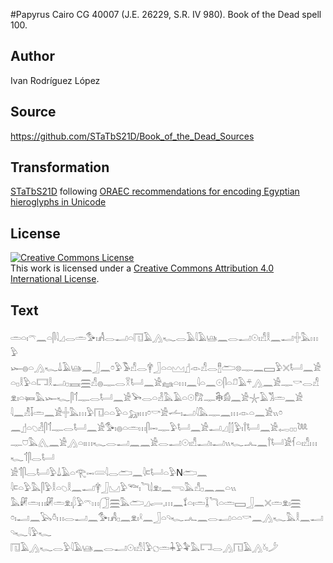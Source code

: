 #Papyrus Cairo CG 40007 (J.E. 26229, S.R. IV 980). Book of the Dead spell 100.

## Author 

Ivan Rodríguez López

## Source 

https://github.com/STaTbS21D/Book_of_the_Dead_Sources

## Transformation 

[STaTbS21D](https://statbs21d.github.io/) following [ORAEC recommendations for encoding Egyptian hieroglyphs in Unicode](https://github.com/oraec/recommendations-encoding-hieroglyphs)

## License 

<a rel="license" href="http://creativecommons.org/licenses/by/4.0/"><img alt="Creative Commons License" style="border-width:0" src="https://i.creativecommons.org/l/by/4.0/88x31.png" /></a><br />This work is licensed under a <a rel="license" href="http://creativecommons.org/licenses/by/4.0/">Creative Commons Attribution 4.0 International License</a>.

## Text 

<hiero>𓏛𓏏𓏤𓍼𓈖𓏏𓋴𓇋𓈎𓂋𓏛𓅜𓏤𓀻𓂋𓂝𓏏𓉔𓄿𓂻𓆑𓂋𓄿𓇋𓄿𓊞𓈖𓂋𓂝𓇳𓏤𓀭𓎛𓈖𓂝𓏶𓅓𓏥𓅱<br>
𓆱𓐍𓏏𓂻𓆑𓍑𓄿𓊞𓈖𓃀𓈖𓏌𓅱𓅣𓀭𓂋𓋁𓃀𓏏𓏏𓈉𓊨𓁹𓀭𓂋𓊽𓂧𓊖𓊃𓈖𓈙𓅱𓏴𓂡𓈖𓀀<br>
𓏏𓊪𓎛𓅱𓏏𓉐𓎛𓂝𓊪𓈘𓈗𓀭𓐍𓊃𓂋𓎝𓂡𓈖𓀀𓈐𓏏𓏥𓈖𓇋𓏏𓈖𓇳𓋴𓏏𓍔𓄿𓍬𓂻𓈖𓀀𓊃𓎡𓂋𓀭<br>
𓁷𓏤𓏏𓍃𓅓𓆱𓆑𓋴𓄊𓊃𓂋𓂡𓈖𓀀𓅨𓂋𓏏𓁐𓅓𓄿𓏏𓇳𓀗𓊃𓇗𓀁𓈖𓀀𓇼𓄿𓀢𓏛𓈖𓀀<br>
𓇋𓈖𓁚𓄥𓏛𓈖𓀀𓏶𓅓𓏥𓅱𓉔𓏏𓏏𓅱𓏏𓃷𓏥𓏌𓎡𓀀𓌡𓏤𓂝𓇋𓅓𓊃𓈖𓏥𓁹𓏏𓈖𓀀𓏭𓏌<br>
𓈖𓊨𓏏𓆇𓁐𓋴𓄊𓊃𓂋𓂡𓈖𓀀𓅜𓏤𓐍𓏏𓏛𓏥𓋴𓋭𓊃𓅱𓂡𓈖𓀀𓂝𓈎𓂭𓂭𓅱𓏤𓍙𓂡𓈖𓀀𓉻𓊪𓊪𓆙<br>
𓊃𓈞𓅓𓂽𓈖𓀀𓂻𓏏𓏤𓏥𓆑𓂋𓂝𓈖𓈖𓀀𓂋𓂝𓇳𓏤𓀭𓂝𓏤𓂝𓏭𓆑𓂜𓈖𓍙𓂡𓀀𓆳𓏏𓏤𓀭𓏥𓆑𓄊𓋴𓂋𓂡<br>
𓀀𓄊𓋴𓂋𓂡𓅱𓍑𓄿𓏏𓂀𓋭𓄲𓇋𓂋𓂧𓈖𓇋𓍸𓂡𓏏𓅱N𓂧𓈖<br>
𓇋𓍸𓏏𓅱𓅓𓋴𓅱𓎛𓏏𓆇𓎛𓈖𓂝𓋁𓃀𓈋𓅱𓆝𓏤𓆓𓌃𓁷𓏤𓈖𓂸𓅓𓀭𓊪𓈖𓈖𓏏𓏭<br>
𓅓𓏞𓏛𓏥𓏞𓏛𓁷𓏤𓆄𓅱𓍼𓏥𓃂𓈗𓅓𓂧𓈎𓂷𓈒𓏥𓈖𓍍𓏏𓏤𓏛𓆼𓆓𓏏𓏛𓈙𓃀𓈖𓏴𓏛𓁷𓏤𓈗<br>
𓏌𓏤𓂝𓈖𓅂𓏊𓏥𓂋𓂝𓈖𓅜𓏤𓀻𓊪𓈖𓁷𓏤𓍲𓈖𓃀𓏏𓄹𓆑𓂜𓈖𓂋𓂝𓏏𓏏𓎡𓈖𓂻𓆑𓅓𓎛𓈖𓂝𓄹𓆑𓇋𓅱𓆑<br>
𓉔𓄿𓂻𓆑𓂋𓅱𓇋𓄿𓊞𓈖𓂋𓂝𓇳𓏤𓀭𓇋𓅱𓐎𓏛𓇓𓅱𓅝𓅓𓉐𓂋𓂻𓉔𓄿𓂻𓍱𓏤𓌳<br></hiero>